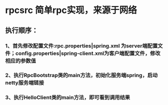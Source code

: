# rpcsrc  简单rpc实现，来源于网络

## 执行顺序：

### 1、首先修改配置文件:rpc.properties|spring.xml 为server端配置文件；config.properties|spring-client.xml为客户端配置文件，修改相应的参数值
### 2、执行RpcBootstrap类的main方法，初始化服务端spring，启动netty服务端链接
### 3、执行HelloClient类的main方法，即可看到调用结果
